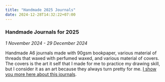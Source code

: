 ```yaml
---
title: "Handmade 2025 Journals"
date: 2024-12-28T14:32:22+07:00
---
```


### Handmade Journals for 2025

*1 November 2024 - 29 December 2024*

Handmade A6 journals made with 90gsm bookpaper, various material of threads that waxed with perfumed waxed, and various material of covers. The covers is the art it self that I made for me to practice my drawing skill, but I consider it as an art because they always turn pretty for me. [I show you more here about this journals](/post/2025-handmade-book-for-journaling).